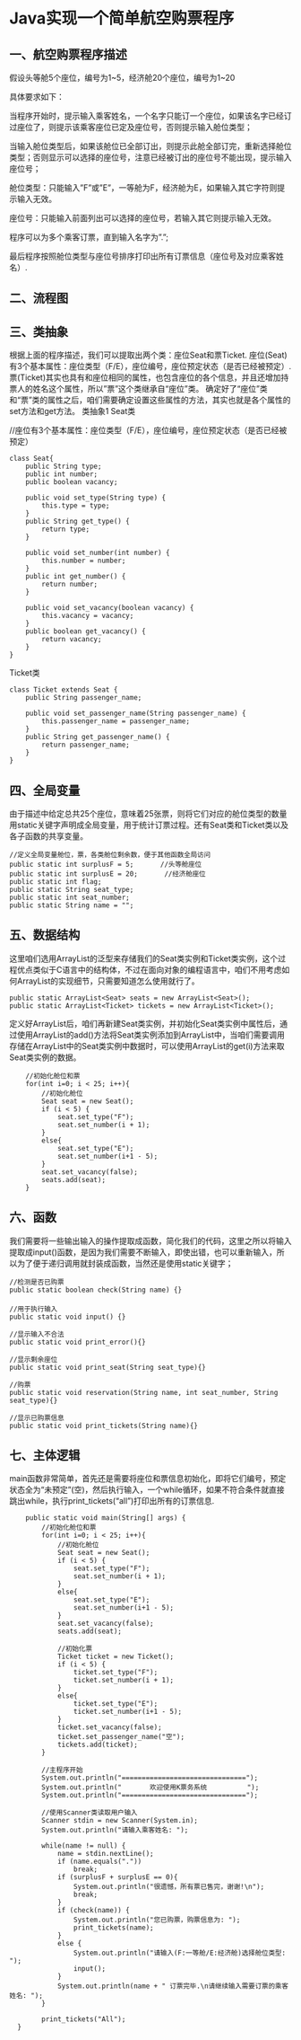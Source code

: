 Java实现一个简单航空购票程序
===========================

一、航空购票程序描述
-------------------

假设头等舱5个座位，编号为1~5，经济舱20个座位，编号为1~20

具体要求如下：

当程序开始时，提示输入乘客姓名，一个名字只能订一个座位，如果该名字已经订过座位了，则提示该乘客座位已定及座位号，否则提示输入舱位类型；

当输入舱位类型后，如果该舱位已全部订出，则提示此舱全部订完，重新选择舱位类型；否则显示可以选择的座位号，注意已经被订出的座位号不能出现，提示输入座位号；

舱位类型：只能输入”F”或”E”，一等舱为F，经济舱为E，如果输入其它字符则提示输入无效。

座位号：只能输入前面列出可以选择的座位号，若输入其它则提示输入无效。

程序可以为多个乘客订票，直到输入名字为”.”;

最后程序按照舱位类型与座位号排序打印出所有订票信息（座位号及对应乘客姓名）.

二、流程图
---------



三、类抽象
---------

根据上面的程序描述，我们可以提取出两个类：座位Seat和票Ticket.
座位(Seat)有3个基本属性：座位类型（F/E），座位编号，座位预定状态（是否已经被预定）.
票(Ticket)其实也具有和座位相同的属性，也包含座位的各个信息，并且还增加持票人的姓名这个属性，所以”票”这个类继承自“座位”类。
确定好了“座位”类和“票”类的属性之后，咱们需要确定设置这些属性的方法，其实也就是各个属性的set方法和get方法。
类抽象1
Seat类

//座位有3个基本属性：座位类型（F/E），座位编号，座位预定状态（是否已经被预定）

	class Seat{
		public String type;
		public int number;
		public boolean vacancy;
	 
		public void set_type(String type) {
			this.type = type;
		} 
		public String get_type() {
			return type;
		}
	 
		public void set_number(int number) {
			this.number = number;
		}
		public int get_number() {
			return number;
		}
	 
		public void set_vacancy(boolean vacancy) {
			this.vacancy = vacancy;
		}
		public boolean get_vacancy() {
			return vacancy;
		}
	}

Ticket类

	class Ticket extends Seat {
		public String passenger_name;
	 
		public void set_passenger_name(String passenger_name) {
			this.passenger_name = passenger_name;
		}
		public String get_passenger_name() {
			return passenger_name;
		}
	}

四、全局变量
-----------

由于描述中给定总共25个座位，意味着25张票，则将它们对应的舱位类型的数量用static关键字声明成全局变量，用于统计订票过程。还有Seat类和Ticket类以及各子函数的共享变量。

	//定义全局变量舱位，票，各类舱位剩余数，便于其他函数全局访问
	public static int surplusF = 5;　　　　//头等舱座位
	public static int surplusE = 20;　　　　//经济舱座位
	public static int flag;
	public static String seat_type;
	public static int seat_number;
	public static String name = "";

五、数据结构
-----------

这里咱们选用ArrayList的泛型来存储我们的Seat类实例和Ticket类实例，这个过程优点类似于C语言中的结构体，不过在面向对象的编程语言中，咱们不用考虑如何ArrayList的实现细节，只需要知道怎么使用就行了。

	public static ArrayList<Seat> seats = new ArrayList<Seat>();
	public static ArrayList<Ticket> tickets = new ArrayList<Ticket>();

定义好ArrayList后，咱们再新建Seat类实例，并初始化Seat类实例中属性后，通过使用ArrayList的add()方法将Seat类实例添加到ArrayList中，当咱们需要调用存储在ArrayList中的Seat类实例中数据时，可以使用ArrayList的get(i)方法来取Seat类实例的数据。

		//初始化舱位和票
		for(int i=0; i < 25; i++){
			//初始化舱位
			Seat seat = new Seat();
			if (i < 5) {
				seat.set_type("F");
				seat.set_number(i + 1);
			}
			else{
				seat.set_type("E");
				seat.set_number(i+1 - 5);
			}
			seat.set_vacancy(false);
			seats.add(seat);
		}

六、函数
--------

我们需要将一些输出输入的操作提取成函数，简化我们的代码，这里之所以将输入提取成input()函数，是因为我们需要不断输入，即使出错，也可以重新输入，所以为了便于递归调用就封装成函数，当然还是使用static关键字；

	//检测是否已购票
	public static boolean check(String name) {}
	　　　　　
	//用于执行输入
	public static void input() {}
	 
	//显示输入不合法
	public static void print_error(){}
	 
	//显示剩余座位
	public static void print_seat(String seat_type){}
	 
	//购票
	public static void reservation(String name, int seat_number, String seat_type){}
	 
	//显示已购票信息
	public static void print_tickets(String name){}

七、主体逻辑
-----------

main函数非常简单，首先还是需要将座位和票信息初始化，即将它们编号，预定状态全为“未预定”(空)，然后执行输入，一个while循环，如果不符合条件就直接跳出while，执行print_tickets(“all”)打印出所有的订票信息.

        public static void main(String[] args) {
			//初始化舱位和票
			for(int i=0; i < 25; i++){
				//初始化舱位
				Seat seat = new Seat();
				if (i < 5) {
					seat.set_type("F");
					seat.set_number(i + 1);
				}
				else{
					seat.set_type("E");
					seat.set_number(i+1 - 5);
				}
				seat.set_vacancy(false);
				seats.add(seat);
 
				//初始化票
				Ticket ticket = new Ticket();
				if (i < 5) {
					ticket.set_type("F");
					ticket.set_number(i + 1);
				}
				else{
					ticket.set_type("E");
					ticket.set_number(i+1 - 5);
				}
				ticket.set_vacancy(false);
				ticket.set_passenger_name("空");
				tickets.add(ticket);
			}	
 
			//主程序开始
			System.out.println("===============================");
			System.out.println("       欢迎使用K票务系统          ");
			System.out.println("===============================");
 
			//使用Scanner类读取用户输入
			Scanner stdin = new Scanner(System.in);
			System.out.println("请输入乘客姓名: ");
 
			while(name != null) {
				name = stdin.nextLine();
				if (name.equals("."))
					break;
				if (surplusF + surplusE == 0){
					System.out.println("很遗憾，所有票已售完，谢谢!\n");
					break;
				}
				if (check(name)) {
					System.out.println("您已购票，购票信息为: ");
					print_tickets(name);
				}
				else {
					System.out.println("请输入(F:一等舱/E:经济舱)选择舱位类型: ");
					input();
				}
				System.out.println(name + " 订票完毕.\n请继续输入需要订票的乘客姓名: ");
			}
 
			print_tickets("All");
	  }
